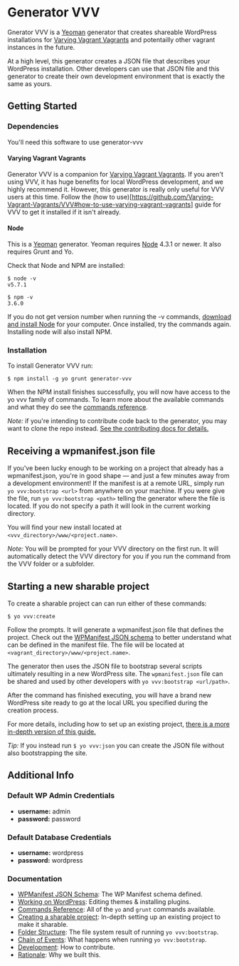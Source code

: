 # Generator VVV

Gnerator VVV is a [Yeoman](http://yeoman.io/) generator that creates shareable WordPress installations for [Varying Vagrant Vagrants](https://github.com/Varying-Vagrant-Vagrants/VVV) and potentailly other vagrant instances in the future.

At a high level, this generator creates a JSON file that describes your WordPress installation. Other developers can use that JSON file and this generator to create their own development environment that is exactly the same as yours.

## Getting Started

### Dependencies
You'll need this software to use generator-vvv

#### Varying Vagrant Vagrants
Generator VVV is a companion for [Varying Vagrant Vagrants](https://github.com/Varying-Vagrant-Vagrants/VVV). If you aren't using VVV, it has huge benefits for local WordPress development, and we highly recommend it. However, this generator is really only useful for VVV users at this time. Follow the (how to use)[https://github.com/Varying-Vagrant-Vagrants/VVV#how-to-use-varying-vagrant-vagrants] guide for VVV to get it installed if it isn't already.

#### Node
This is a [Yeoman](http://yeoman.io/) generator. Yeoman requires [Node](http://nodejs.org/) 4.3.1 or newer. It also requires Grunt and Yo.

Check that Node and NPM are installed:

````
$ node -v
v5.7.1
````

```
$ npm -v
3.6.0
```

If you do not get version number when running the -v commands, [download and install Node](https://nodejs.org/en/download/) for your computer. Once installed, try the commands again. Installing node will also install NPM.

### Installation

To install Generator VVV run:

```
$ npm install -g yo grunt generator-vvv
```

When the NPM install finishes successfully, you will now have access to the yo vvv family of commands. To learn more about the available commands and what they do see the [commands reference](docs/commands-reference.md).

_Note:_ if you're intending to contribute code back to the generator, you may want to clone the repo instead. [See the contributing docs for details.](CONTRIBUTING.md)

## Receiving a wpmanifest.json file
If you've been lucky enough to be working on a project that already has a wpmanifest.json, you're in good shape — and just a few minutes away from a development environment! If the manifest is at a remote URL, simply run `yo vvv:bootstrap <url>` from anywhere on your machine. If you were give the file, run `yo vvv:bootstrap <path>` telling the generator where the file is located. If you do not specify a path it will look in the current working directory.

You will find your new install located at `<vvv_directory>/www/<project.name>`.

_Note:_ You will be prompted for your VVV directory on the first run. It will automatically detect the VVV directory for you if you run the command from the VVV folder or a subfolder.

## Starting a new sharable project

To create a sharable project can can run either of these commands:

````
$ yo vvv:create
````

Follow the prompts. It will generate a wpmanifest.json file that defines the project. Check out the [WPManifest JSON schema](docs/manifest-schema.md) to better understand what can be defined in the manifest file. The file will be located at `<vagrant_directory>/www/<project.name>`.

The generator then uses the JSON file to bootstrap several scripts ultimately resulting in a new WordPress site. The `wpmanifest.json` file can be shared and used by other developers with `yo vvv:bootstrap <url/path>`.

After the command has finished executing, you will have a brand new WordPress site ready to go at the local URL you specified during the creation process.

For more details, including how to set up an existing project, [there is a more in-depth version of this guide.](docs/creating-a-project.md)

_Tip:_ If you instead run `$ yo vvv:json` you can create the JSON file without also bootstrapping the site.

## Additional Info

### Default WP Admin Credentials

 - **username:** admin
 - **password:** password

### Default Database Credentials

 - **username:** wordpress
 - **password:** wordpress

### Documentation

 - [WPManifest JSON Schema](docs/manifest-schema.md): The WP Manifest schema defined.
 - [Working on WordPress](docs/working-on-wordpress.md): Editing themes & installing plugins.
 - [Commands Reference](docs/commands-reference.md): All of the `yo` and `grunt` commands available.
 - [Creating a sharable project](docs/creating-a-project.md): In-depth setting up an existing project to make it sharable.
 - [Folder Structure](docs/folder-structure.md): The file system result of running `yo vvv:bootstrap`.
 - [Chain of Events](docs/chain-of-events.md): What happens when running `yo vvv:bootstrap`.
 - [Development](docs/development.md): How to contribute.
 - [Rationale](docs/rationale.md): Why we built this.
